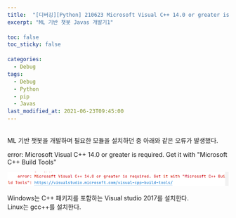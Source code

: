 ```yaml
---
title:  "[디버깅][Python] 210623 Microsoft Visual C++ 14.0 or greater is required. Get it with 'Microsoft C++ Build Tools'"
excerpt: "ML 기반 챗봇 Javas 개발기1"

toc: false
toc_sticky: false

categories:
  - Debug
tags:
  - Debug
  - Python
  - pip
  - Javas
last_modified_at: 2021-06-23T09:45:00
---
```


<br>
ML 기반 챗봇을 개발하며 필요한 모듈을 설치하던 중 아래와 같은 오류가 발생했다.

<p class="error_msg">error: Microsoft Visual C++ 14.0 or greater is required. Get it with "Microsoft C++ Build Tools"</p>
<img src="/assets/images/21091305.png" />

Windows는 C++ 패키지를 포함하는 Visual studio 2017를 설치한다.<br>
Linux는 gcc++를 설치한다.
